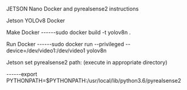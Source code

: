 JETSON Nano Docker and pyrealsense2 instructions


Jetson YOLOv8 Docker

Make Docker 
------sudo docker build -t yolov8n .

Run Docker
------sudo docker run --privileged --device=/dev/video1:/dev/video1  yolov8n


Jetson set pyrealsense2 path: (execute in appropriate directory) 

------export PYTHONPATH=$PYTHONPATH:/usr/local/lib/python3.6/pyrealsense2
